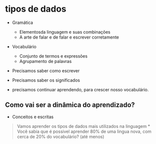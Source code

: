 # tipos de dados

* Gramática
    * Elementosda linguagem e suas combinações
    * A arte de falar e de falar e escrever  corretamente

* Vocabulário
    * Conjunto de termos e expressões
    * Agrupamento de palavras 

* Precisamos saber como escrever 
* Precisamos saber os significados
* precisamos continuar aprendendo, para crescer nosso vocabulário.

## Como vai ser a dinâmica do aprendizado?

* Conceitos e escritas

> Vamos aprender os tipos de dados mais utilizados na linguagem
    * Você sabia que é possivel aprender 80% de uma lingua nova, com
    cerca de 20% do vocabulário? (até menos)